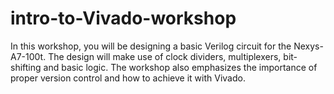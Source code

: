 # intro-to-Vivado-workshop
In this workshop, you will be designing a basic Verilog circuit for the Nexys-A7-100t. The design will make use of clock dividers, multiplexers, bit-shifting and basic logic. The workshop also emphasizes the importance of proper version control and how to achieve it with Vivado.
